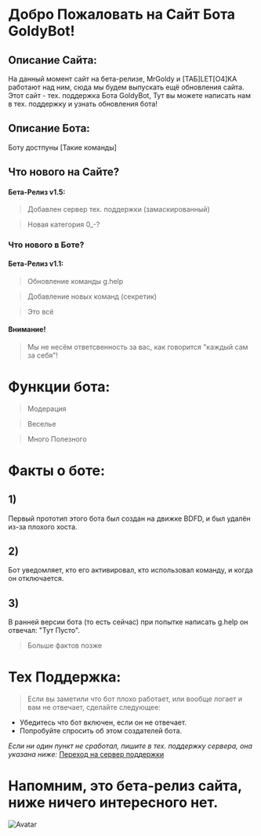 # Добро Пожаловать на Сайт Бота GoldyBot!

## Описание Сайта:
На данный момент сайт на бета-релизе, MrGoldy и [ТАБ]LET[O4]KA работают над ним, сюда мы будем выпускать ещё обновления сайта.
Этот сайт - тех. поддержка Бота GoldyBot, Тут вы можете написать нам в тех. поддержку и узнать обновления бота!

## Описание Бота:
Боту достпуны [Такие команды]

## Что нового на Сайте?
#### Бета-Релиз v1.5:

> Добавлен сервер тех. поддержки (замаскированный)

> Новая категория 0_-?

### Что нового в Боте?
#### Бета-Релиз v1.1:

> Обновление команды g.help

> Добавление новых команд (секретик)

> Это всё



#### Внимание! 
> Мы не несём ответсвенность за вас, как говорится "каждый сам за себя"!





# Функции бота:
> Модерация

> Веселье 

> Много Полезного


# Факты о боте:
## 1) 
Первый прототип этого бота был создан на движке BDFD, и был удалён из-за плохого хоста. 
## 2) 
Бот уведомляет, кто его активировал, кто использовал команду, и когда он отключается. 
## 3) 
В ранней версии бота (то есть сейчас) при попытке написать g.help он отвечал: "Тут Пусто".

> Больше фактов позже  
   
# Тех Поддержка:
> Если вы заметили что бот плохо работает, или вообще логает и вам не отвечает, сделайте следующее:

- Убедитесь что бот включен, если он не отвечает.
- Попробуйте спросить об этом создателей бота.

_Если ни один пункт не сработал, пишите в тех. поддержку сервера, она указана ниже:_
[Переход на сервер поддержки](https://discord.gg/6U9MA82RUy)

# Напомним, это бета-релиз сайта, ниже ничего интересного нет.
![Avatar](https://raw.githubusercontent.com/nikitosPy/goldy/gh-pages/images%20(1).jpeg)

